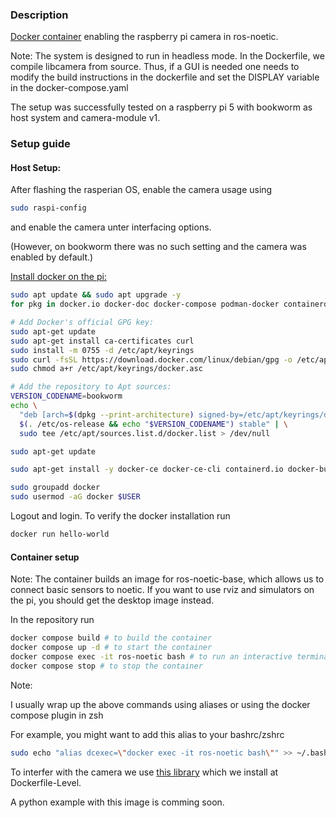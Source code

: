 ### Description

[Docker container](https://www.docker.com/) enabling the raspberry pi camera in ros-noetic.

Note: The system is designed to run in headless mode. In the Dockerfile, we compile libcamera
from source. Thus, if a GUI is needed one needs to modify the build instructions in the dockerfile and set the DISPLAY variable in the docker-compose.yaml


The setup was successfully tested on a raspberry pi 5 with bookworm as host system and camera-module v1.

### Setup guide

#### Host Setup:

After flashing the rasperian OS, enable the camera usage using 
```bash
sudo raspi-config
```
and enable the camera unter interfacing options. 

(However, on bookworm there was no such setting and the camera was enabled by default.) 

[Install docker on the pi:](https://docs.docker.com/engine/install/raspberry-pi-os/)
```bash
sudo apt update && sudo apt upgrade -y
for pkg in docker.io docker-doc docker-compose podman-docker containerd runc; do sudo apt-get remove $pkg; done

# Add Docker's official GPG key:
sudo apt-get update
sudo apt-get install ca-certificates curl
sudo install -m 0755 -d /etc/apt/keyrings
sudo curl -fsSL https://download.docker.com/linux/debian/gpg -o /etc/apt/keyrings/docker.asc
sudo chmod a+r /etc/apt/keyrings/docker.asc

# Add the repository to Apt sources:
VERSION_CODENAME=bookworm
echo \
  "deb [arch=$(dpkg --print-architecture) signed-by=/etc/apt/keyrings/docker.asc] https://download.docker.com/linux/debian \
  $(. /etc/os-release && echo "$VERSION_CODENAME") stable" | \
  sudo tee /etc/apt/sources.list.d/docker.list > /dev/null

```

```bash
sudo apt-get update

sudo apt-get install -y docker-ce docker-ce-cli containerd.io docker-buildx-plugin docker-compose-plugin

sudo groupadd docker
sudo usermod -aG docker $USER
```

Logout and login. To verify the docker installation run
```bash
docker run hello-world
```

#### Container setup

Note: 
The container builds an image for ros-noetic-base, which allows us to connect basic sensors to noetic. 
If you want to use rviz and simulators on the pi, you should get the desktop image instead.


In the repository run 
```bash
docker compose build # to build the container
docker compose up -d # to start the container
docker compose exec -it ros-noetic bash # to run an interactive terminal session in the container
docker compose stop # to stop the container
```

Note:

I usually wrap up the above commands using aliases or using the docker compose plugin in zsh

For example, you might want to add this alias to your bashrc/zshrc
```bash
sudo echo "alias dcexec=\"docker exec -it ros-noetic bash\"" >> ~/.bashrc
```

To interfer with the camera we use [this library](https://github.com/kbarni/LCCV) which we install at Dockerfile-Level. 

A python example with this image is comming soon.



